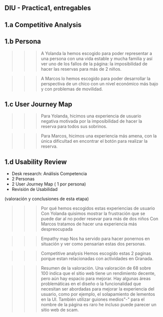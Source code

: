 ## DIU - Practica1, entregables

1.a Competitive Analysis
-----

>>>

1.b Persona
-----

>>>A Yolanda la hemos escogido para poder representar a una persona con una vida estable y mucha familia y así ver uno de los fallos de la página: la imposibilidad de hacer las reservas para más de 2 niños. 

>>>A Marcos lo hemos escogido para poder desarrollar la perspectiva de un chico con un nivel económico más bajo y con problemas de movilidad.

1.c User Journey Map
----

>>>Para Yolanda, hicimos una experiencia de usuario negativa motivada por la imposibilidad de hacer la reserva para todos sus sobrinos. 

>>>Para Marcos, hicimos una experiencia más amena, con la única dificultad en encontrar el botón para realizar la reserva. 

1.d Usability Review
----

>>>

- Desk research: Análisis Competencia 
- 2 Personas 
- 2 User Journey Map  ( 1 por persona)
- Revisión de Usabilidad 


(valoración y conclusiones de esta etapa)


>>> Por qué hemos escogidos estas experiencias de usuario
Con Yolanda quisimos mostrar la frustración que se puede dar al no poder resevar para más de dos niños
Con Marcos tratamos de hacer una experiencia más despreocupada

>>> Empathy map
Nos ha servido para hacer ponernos en situación y ver como pensarian estas dos personas.

>>> Competitive analysis
Hemos escogido estas 2 paginas porque estan relacionadas con actividades en Granada.

>>>Resumen de la valoración.
Una valoración de 68 sobre 100 indica que el sitio web tiene un rendimiento decente, pero aún hay espacio para mejorar. 
Hay algunas áreas problemáticas en el diseño o la funcionalidad que necesitan ser abordadas para mejorar la experiencia del usuario, como por ejemplo, el solapamiento de lementos en la UI.
También utilizar guiones medios"-" para el nombre de la página es raro he incluso puede parecer un sitio web de scam.
